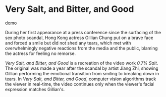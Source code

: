 # Very Salt, and Bitter, and Good
[demo](https://drive.google.com/file/d/1HQKTOwAu1sDyiZVI1LYlL_kA3oNtkQol/view?usp=sharing)

During her first appearance at a press conference since the surfacing of the sex photo scandal, Hong Kong actress Gillian Chung put on a brave face and forced a smile but did not shed any tears, which met with overwhelmingly negative reactions from the media and the public, blaming the actress for feeling no remorse.
 
_Very Salt, and Bitter, and Good_ is a recreation of the video work _0.7% Salt_. The original was made a year after the scandal by artist Jiang Zhi, showing Gillian performing the emotional transition from smiling to breaking down in tears. In _Very Salt, and Bitter, and Good_, computer vision algorithms track the viewer in real-time, the video continues only when the viewer's facial expression matches Gillian's.
